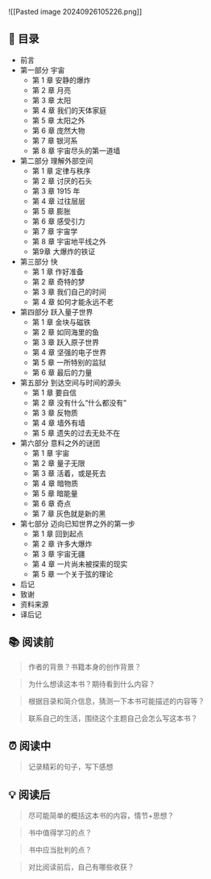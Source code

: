 ![[Pasted image 20240926105226.png]]
## 📑 目录
* 前言
* 第一部分 宇宙 
	* 第 1 章 安静的爆炸
	* 第 2 章 月亮
	* 第 3 章 太阳
	* 第 4 章 我们的天体家庭
	* 第 5 章 太阳之外
	* 第 6 章 庞然大物
	* 第 7 章 银河系
	* 第 8 章 宇宙尽头的第一道墙
* 第二部分 理解外部空间  
	* 第 1 章 定律与秩序
	* 第 2 章 讨厌的石头
	* 第 3 章 1915 年
	* 第 4 章 过往层层
	* 第 5 章 膨胀
	* 第 6 章 感受引力
	* 第 7 章 宇宙学
	* 第 8 章 宇宙地平线之外
	* 第9章 大爆炸的铁证
* 第三部分 快  
	* 第 1 章 作好准备
	* 第 2 章 奇特的梦
	* 第 3 章 我们自己的时间
	* 第 4 章 如何才能永远不老
* 第四部分 跃入量子世界  
	* 第 1 章 金块与磁铁
	* 第 2 章 如同海里的鱼
	* 第 3 章 跃入原子世界
	* 第 4 章 坚强的电子世界
	* 第 5 章 一所特别的监狱 
	* 第 6 章 最后的力量
* 第五部分 到达空间与时间的源头  
	* 第 1 章 要自信 
	* 第 2 章 没有什么“什么都没有”
	* 第 3 章 反物质
	* 第 4 章 墙外有墙
	* 第 5 章 遗失的过去无处不在
* 第六部分 意料之外的谜团  
	* 第 1 章 宇宙
	* 第 2 章 量子无限
	* 第 3 章 活着，或是死去
	* 第 4 章 暗物质
	* 第 5 章 暗能量
	* 第 6 章 奇点
	* 第 7 章 灰色就是新的黑
* 第七部分 迈向已知世界之外的第一步  
	* 第 1 章 回到起点
	* 第 2 章 许多大爆炸 
	* 第 3 章 宇宙无疆
	* 第 4 章 一片尚未被探索的现实
	* 第 5 章 一个关于弦的理论
* 后记
* 致谢
* 资料来源
* 译后记
## 📚 阅读前
> 作者的背景？书籍本身的创作背景？

> 为什么想读这本书？期待看到什么内容？

> 根据目录和简介信息，猜测一下本书可能描述的内容等？

> 联系自己的生活，围绕这个主题自己会怎么写这本书？
## ⏰ 阅读中
> 记录精彩的句子，写下感想
##  💡 阅读后
> 尽可能简单的概括这本书的内容，情节+思想？

> 书中值得学习的点？

> 书中应当批判的点？

> 对比阅读前后，自己有哪些收获？ 
